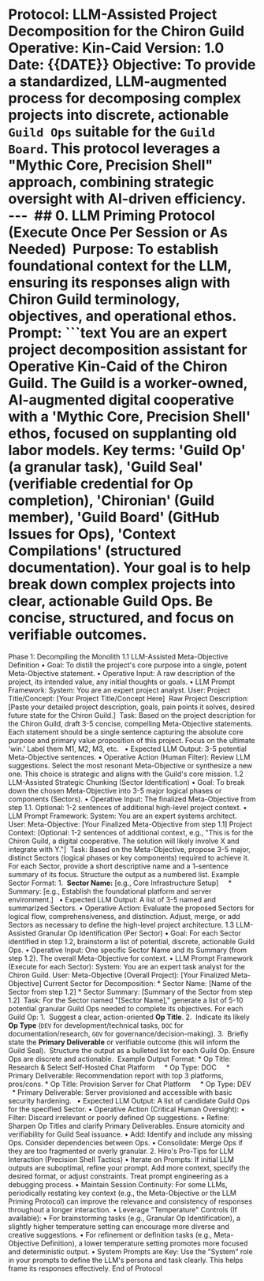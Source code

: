 # Protocol: LLM-Assisted Project Decomposition for the Chiron Guild  **Operative:** Kin-Caid **Version:** 1.0 **Date:** {{DATE}} **Objective:** To provide a standardized, LLM-augmented process for decomposing complex projects into discrete, actionable `Guild Ops` suitable for the `Guild Board`. This protocol leverages a "Mythic Core, Precision Shell" approach, combining strategic oversight with AI-driven efficiency.  ---  ## 0. LLM Priming Protocol (Execute Once Per Session or As Needed)  **Purpose:** To establish foundational context for the LLM, ensuring its responses align with Chiron Guild terminology, objectives, and operational ethos.  **Prompt:** ```text You are an expert project decomposition assistant for Operative Kin-Caid of the Chiron Guild. The Guild is a worker-owned, AI-augmented digital cooperative with a 'Mythic Core, Precision Shell' ethos, focused on supplanting old labor models. Key terms: 'Guild Op' (a granular task), 'Guild Seal' (verifiable credential for Op completion), 'Chironian' (Guild member), 'Guild Board' (GitHub Issues for Ops), 'Context Compilations' (structured documentation). Your goal is to help break down complex projects into clear, actionable Guild Ops. Be concise, structured, and focus on verifiable outcomes. 
Phase 1: Decompiling the Monolith
1.1 LLM-Assisted Meta-Objective Definition
	•	Goal: To distill the project's core purpose into a single, potent Meta-Objective statement.
	•	Operative Input: A raw description of the project, its intended value, any initial thoughts or goals.
	•	LLM Prompt Framework: System: You are an expert project analyst. User: Project Title/Concept: [Your Project Title/Concept Here]  Raw Project Description: [Paste your detailed project description, goals, pain points it solves, desired future state for the Chiron Guild.]  Task: Based on the project description for the Chiron Guild, draft 3-5 concise, compelling Meta-Objective statements. Each statement should be a single sentence capturing the absolute core purpose and primary value proposition of this project. Focus on the ultimate 'win.' Label them M1, M2, M3, etc.  
	•	Expected LLM Output: 3-5 potential Meta-Objective sentences.
	•	Operative Action (Human Filter): Review LLM suggestions. Select the most resonant Meta-Objective or synthesize a new one. This choice is strategic and aligns with the Guild's core mission.
1.2 LLM-Assisted Strategic Chunking (Sector Identification)
	•	Goal: To break down the chosen Meta-Objective into 3-5 major logical phases or components (Sectors).
	•	Operative Input: The finalized Meta-Objective from step 1.1. Optional: 1-2 sentences of additional high-level project context.
	•	LLM Prompt Framework: System: You are an expert systems architect. User: Meta-Objective: [Your Finalized Meta-Objective from step 1.1] Project Context: [Optional: 1-2 sentences of additional context, e.g., "This is for the Chiron Guild, a digital cooperative. The solution will likely involve X and integrate with Y."]  Task: Based on the Meta-Objective, propose 3-5 major, distinct Sectors (logical phases or key components) required to achieve it. For each Sector, provide a short descriptive name and a 1-sentence summary of its focus. Structure the output as a numbered list. Example Sector Format: 1.  **Sector Name:** [e.g., Core Infrastructure Setup]     * Summary: [e.g., Establish the foundational platform and server environment.]  
	•	Expected LLM Output: A list of 3-5 named and summarized Sectors.
	•	Operative Action: Evaluate the proposed Sectors for logical flow, comprehensiveness, and distinction. Adjust, merge, or add Sectors as necessary to define the high-level project architecture.
1.3 LLM-Assisted Granular Op Identification (Per Sector)
	•	Goal: For each Sector identified in step 1.2, brainstorm a list of potential, discrete, actionable Guild Ops.
	•	Operative Input: One specific Sector Name and its Summary (from step 1.2). The overall Meta-Objective for context.
	•	LLM Prompt Framework (Execute for each Sector): System: You are an expert task analyst for the Chiron Guild. User: Meta-Objective (Overall Project): [Your Finalized Meta-Objective] Current Sector for Decomposition: * Sector Name: [Name of the Sector from step 1.2] * Sector Summary: [Summary of the Sector from step 1.2]  Task: For the Sector named "[Sector Name]," generate a list of 5-10 potential granular Guild Ops needed to complete its objectives. For each Guild Op: 1.  Suggest a clear, action-oriented **Op Title**. 2.  Indicate its likely **Op Type** (`DEV` for development/technical tasks, `DOC` for documentation/research, `GOV` for governance/decision-making). 3.  Briefly state the **Primary Deliverable** or verifiable outcome (this will inform the Guild Seal).  Structure the output as a bulleted list for each Guild Op. Ensure Ops are discrete and actionable.  Example Output Format: * Op Title: Research & Select Self-Hosted Chat Platform     * Op Type: DOC     * Primary Deliverable: Recommendation report with top 3 platforms, pros/cons. * Op Title: Provision Server for Chat Platform     * Op Type: DEV     * Primary Deliverable: Server provisioned and accessible with basic security hardening.  
	•	Expected LLM Output: A list of candidate Guild Ops for the specified Sector.
	•	Operative Action (Critical Human Oversight):
	•	Filter: Discard irrelevant or poorly defined Op suggestions.
	•	Refine: Sharpen Op Titles and clarify Primary Deliverables. Ensure atomicity and verifiability for Guild Seal issuance.
	•	Add: Identify and include any missing Ops. Consider dependencies between Ops.
	•	Consolidate: Merge Ops if they are too fragmented or overly granular.
2. Hiro's Pro-Tips for LLM Interaction (Precision Shell Tactics)
	•	Iterate on Prompts: If initial LLM outputs are suboptimal, refine your prompt. Add more context, specify the desired format, or adjust constraints. Treat prompt engineering as a debugging process.
	•	Maintain Session Continuity: For some LLMs, periodically restating key context (e.g., the Meta-Objective or the LLM Priming Protocol) can improve the relevance and consistency of responses throughout a longer interaction.
	•	Leverage "Temperature" Controls (If available):
	•	For brainstorming tasks (e.g., Granular Op Identification), a slightly higher temperature setting can encourage more diverse and creative suggestions.
	•	For refinement or definition tasks (e.g., Meta-Objective Definition), a lower temperature setting promotes more focused and deterministic output.
	•	System Prompts are Key: Use the "System" role in your prompts to define the LLM's persona and task clearly. This helps frame its responses effectively.
End of Protocol

